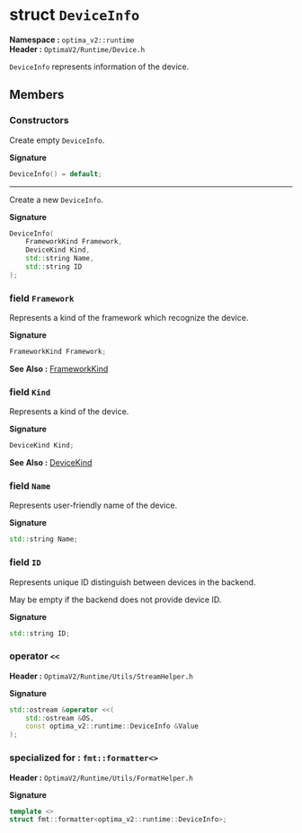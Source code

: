struct `DeviceInfo`
=======================
__Namespace :__ `optima_v2::runtime`  
__Header :__ `OptimaV2/Runtime/Device.h`

`DeviceInfo` represents information of the device.

## Members
### Constructors
Create empty `DeviceInfo`.

__Signature__
``` cpp
DeviceInfo() = default;
```

<hr>

Create a new `DeviceInfo`.

__Signature__
``` cpp
DeviceInfo(
    FrameworkKind Framework,
    DeviceKind Kind,
    std::string Name,
    std::string ID
);
```

### field `Framework`
Represents a kind of the framework which recognize the device.

__Signature__
``` cpp
FrameworkKind Framework;
```

__See Also :__ [FrameworkKind](../enums/framework_kind.md)

### field `Kind`
Represents a kind of the device.

__Signature__
``` cpp
DeviceKind Kind;
```

__See Also :__ [DeviceKind](../enums/device_kind.md)

### field `Name`
Represents user-friendly name of the device.

__Signature__
``` cpp
std::string Name;
```

### field `ID`
Represents unique ID distinguish between devices in the backend.

May be empty if the backend does not provide device ID.

__Signature__
``` cpp
std::string ID;
```

### operator `<<`
__Header :__ `OptimaV2/Runtime/Utils/StreamHelper.h`

__Signature__
``` cpp
std::ostream &operator <<(
    std::ostream &OS,
    const optima_v2::runtime::DeviceInfo &Value
);
```

### specialized for : `fmt::formatter<>`
__Header :__ `OptimaV2/Runtime/Utils/FormatHelper.h`

__Signature__
``` cpp
template <>
struct fmt::formatter<optima_v2::runtime::DeviceInfo>;
```
